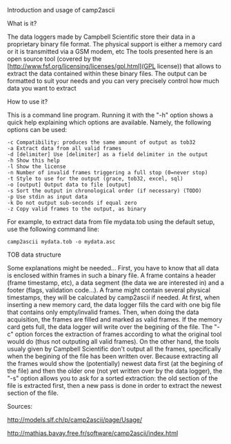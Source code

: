 Introduction and usage of camp2ascii

What is it?

The data loggers made by Campbell Scientific store their data in a proprietary binary file format. The physical support is either a memory card or it is transmitted via a GSM modem, etc 
The tools presented here is an open source tool (covered by the [http://www.fsf.org/licensing/licenses/gpl.html](GPL license)) that allows to extract the data contained within these binary files. The output can be formatted to suit your needs and you can very precisely control how much data you want to extract

How to use it?

This is a command line program. Running it with the "-h" option shows a quick help explaining which options are available. Namely, the following options can be used:

    -c Compatibility: produces the same amount of output as tob32
    -a Extract data from all valid frames
    -d [delimiter] Use [delimiter] as a field delimiter in the output
    -h Show this help
    -l Show the license
    -n Number of invalid frames triggering a full stop (0=never stop)
    -t Style to use for the output (grace, tob32, excel, sql)
    -o [output] Output data to file [output]
    -s Sort the output in chronological order (if necessary) (TODO)
    -p Use stdin as input data
    -k Do not output sub-seconds if equal zero
    -z Copy valid frames to the output, as binary

For example, to extract data from file mydata.tob using the default setup, use the following command line:

    camp2ascii mydata.tob -o mydata.asc

TOB data structure

Some explanations might be needed... First, you have to know that all data is enclosed within frames in such a binary file. A frame contains a header (frame timestamp, etc), a data segment (the data we are interested in) and a footer (flags, validation code...). A frame might contain several physical timestamps, they will be calculated by camp2ascii if needed. At first, when inserting a new memory card, the data logger fills the card with one big file that contains only empty/invalid frames. Then, when doing the data acquisition, the frames are filled and marked as valid frames. If the memory card gets full, the data logger will write over the begining of the file. The "-c" option forces the extraction of frames according to what the original tool would do (thus not outputing all valid frames). On the other hand, the tools usualy given by Campbell Scientific don't output all the frames, specifically when the begining of the file has been written over. Because extracting all the frames would show the (potentially) newest data first (at the begining of the file) and then the older one (not yet written over by the data logger), the "-s" option allows you to ask for a sorted extraction: the old section of the file is extracted first, then a new pass is done in order to extract the newest section of the file.

Sources:

http://models.slf.ch/p/camp2ascii/page/Usage/

http://mathias.bavay.free.fr/software/camp2ascii/index.html
